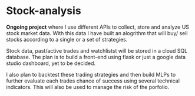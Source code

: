 # Stock-analysis
**Ongoing project** where I use different APIs to collect, store and analyze US stock market data. With this data I have built an alogrithm that will buy/ sell stocks according to a single or a set of strategies. 

Stock data, past/active trades and watchlistst will be stored in a cloud SQL database. The plan is to build a front-end using flask or just a google data studio dashboard, yet to be decided. 

I also plan to backtest these trading strategies and then build MLPs to further evaluate each trades chance of success using several technical indicators. This will also be used to manage the risk of the porfolio.
